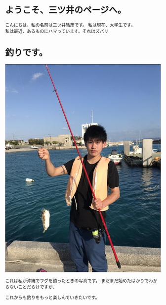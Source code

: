 # ようこそ、三ツ井のページへ。
こんにちは、私の名前は三ツ井皓彦です。
私は現在、大学生です。<br>
私は最近、あるものにハマっています。それはズバリ
# 釣りです。
![This is an image](IMG_E6160[1].JPG)

これは私が沖縄でフグを釣ったときの写真です。
まだまだ始めたばかりでわからないことだらけですが、

これからも釣りをもっと楽しんでいきたいです。


